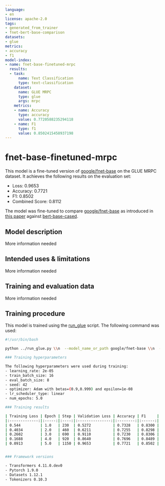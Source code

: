 ```yaml
---
language:
- en
license: apache-2.0
tags:
- generated_from_trainer
- fnet-bert-base-comparison
datasets:
- glue
metrics:
- accuracy
- f1
model-index:
- name: fnet-base-finetuned-mrpc
  results:
  - task:
      name: Text Classification
      type: text-classification
    dataset:
      name: GLUE MRPC
      type: glue
      args: mrpc
    metrics:
    - name: Accuracy
      type: accuracy
      value: 0.7720588235294118
    - name: F1
      type: f1
      value: 0.8502415458937198
---
```


<!-- This model card has been generated automatically according to the information the Trainer had access to. You
should probably proofread and complete it, then remove this comment. -->

# fnet-base-finetuned-mrpc

This model is a fine-tuned version of [google/fnet-base](https://huggingface.co/google/fnet-base) on the GLUE MRPC dataset.
It achieves the following results on the evaluation set:
- Loss: 0.9653
- Accuracy: 0.7721
- F1: 0.8502
- Combined Score: 0.8112

The model was fine-tuned to compare [google/fnet-base](https://huggingface.co/google/fnet-base) as introduced in [this paper](https://arxiv.org/abs/2105.03824) against [bert-base-cased](https://huggingface.co/bert-base-cased).

## Model description

More information needed

## Intended uses & limitations

More information needed

## Training and evaluation data

More information needed

## Training procedure

This model is trained using the [run_glue](https://github.com/huggingface/transformers/blob/master/examples/pytorch/text-classification/run_glue.py) script. The following command was used:

```bash
#!/usr/bin/bash

python ../run_glue.py \\n  --model_name_or_path google/fnet-base \\n  --task_name mrpc \\n  --do_train \\n  --do_eval \\n  --max_seq_length 512 \\n  --per_device_train_batch_size 16 \\n  --learning_rate 2e-5 \\n  --num_train_epochs 5 \\n  --output_dir fnet-base-finetuned-mrpc \\n  --push_to_hub \\n  --hub_strategy all_checkpoints \\n  --logging_strategy epoch \\n  --save_strategy epoch \\n  --evaluation_strategy epoch \\n```

### Training hyperparameters

The following hyperparameters were used during training:
- learning_rate: 2e-05
- train_batch_size: 16
- eval_batch_size: 8
- seed: 42
- optimizer: Adam with betas=(0.9,0.999) and epsilon=1e-08
- lr_scheduler_type: linear
- num_epochs: 5.0

### Training results

| Training Loss | Epoch | Step | Validation Loss | Accuracy | F1     | Combined Score |
|:-------------:|:-----:|:----:|:---------------:|:--------:|:------:|:--------------:|
| 0.544         | 1.0   | 230  | 0.5272          | 0.7328   | 0.8300 | 0.7814         |
| 0.4034        | 2.0   | 460  | 0.6211          | 0.7255   | 0.8298 | 0.7776         |
| 0.2602        | 3.0   | 690  | 0.9110          | 0.7230   | 0.8306 | 0.7768         |
| 0.1688        | 4.0   | 920  | 0.8640          | 0.7696   | 0.8489 | 0.8092         |
| 0.0913        | 5.0   | 1150 | 0.9653          | 0.7721   | 0.8502 | 0.8112         |


### Framework versions

- Transformers 4.11.0.dev0
- Pytorch 1.9.0
- Datasets 1.12.1
- Tokenizers 0.10.3
